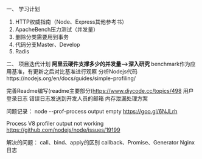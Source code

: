 一、 学习计划
1. HTTP权威指南（Node、Express其他参考书）
2. ApacheBench压力测试（并发量）
3. 删除分类需要用到事务
4. 代码分支Master、Develop
5. Radis

二、 项目迭代计划
**阿里云硬件支撑多少的并发量-->深入研究**
benchmark作为应用基准，有更新之后对比基准进行观察
分析Nodejs代码https://nodejs.org/en/docs/guides/simple-profiling/

完善Readme编写(readme主要部分)https://www.diycode.cc/topics/498
用户登录日志
错误日志发送到开发人员的邮箱
内存泄漏处理方案

问题记录：
node --prof-process output empty
https://goo.gl/6NJLrh

Process V8 profiler output not working
https://github.com/nodejs/node/issues/19199


解决的问题：
call、bind、apply的区别
callback、Promise、Generator
Nginx日志